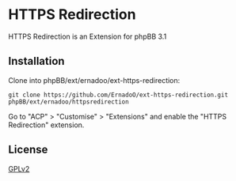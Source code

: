 HTTPS Redirection
===================

HTTPS Redirection is an Extension for phpBB 3.1

## Installation

Clone into phpBB/ext/ernadoo/ext-https-redirection:

    git clone https://github.com/ErnadoO/ext-https-redirection.git phpBB/ext/ernadoo/httpsredirection

Go to "ACP" > "Customise" > "Extensions" and enable the "HTTPS Redirection" extension.

## License

[GPLv2](LICENSE)